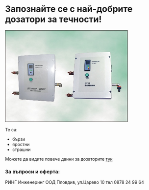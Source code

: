 # Запознайте се с най-добрите дозатори за течности!
![r](dt_family.jpg)

Те са:
- бързи
- яростни
- страшни

Можете да видите повече данни за дозаторите [тук](http://ring-bg.com/BG/devices_DT_bg.html)

### За въпроси и оферта:
РИНГ Инженеринг ООД
Пловдив, ул.Царево 10
тел 0878 24 99 64
